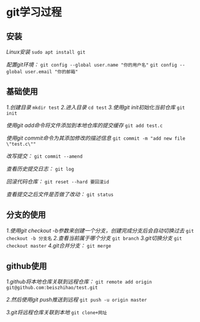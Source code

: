 
# git学习过程
## 安装
*Linux安装*
```sudo apt install git```

*配置git环境：*
```git config --global user.name "你的用户名"```
```git config --global user.email "你的邮箱"```

## 基础使用
*1.创建目录*
```mkdir test```
*2.进入目录*
```cd test```
*3.使用git init初始化当前仓库*
```git init```

*使用git add命令将文件添加到本地仓库的提交缓存*
```git add test.c ```

*使用git commit命令为其添加修改的描述信息*
```git commit -m "add new file \"test.c\""```

*改写提交：*
```git commit --amend```

*查看历史提交日志：*
```git log```

*回滚代码仓库：*
```git reset --hard 要回滚id```

*查看提交之后文件是否做了改动：*
```git status```

## 分支的使用
*1.使用git checkout -b参数来创建一个分支，创建完成分支后会自动切换过去*
```git checkout -b 分支名```
*2.查看当前属于哪个分支*
```git branch```
*3.git切换分支*
```git checkout master```
*4.git合并分支：*
```git merge```

## github使用
*1.github将本地仓库关联到远程仓库：*
```git remote add origin git@github.com:beiszhihao/test.git```

*2.然后使用git push推送到远程*
```git push -u origin master```

*3.git将远程仓库关联到本地*
```git clone+网址```


